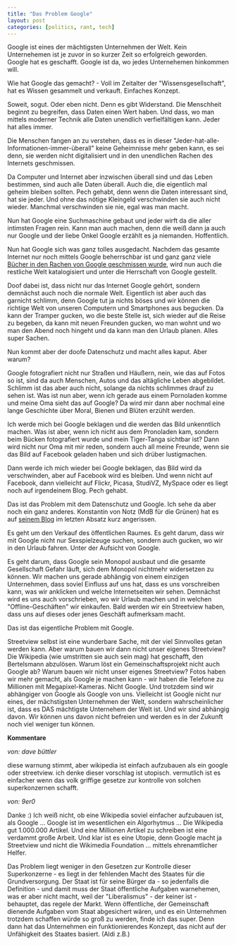 ```yaml
---
title: "Das Problem Google"
layout: post
categories: [politics, rant, tech]
---
```

Google ist eines der mächtigsten Unternehmen der Welt. Kein Unternehemen ist je zuvor in so kurzer Zeit so erfolgreich geworden. Google hat es geschafft. Google ist da, wo jedes Unternehemen hinkommen will.

Wie hat Google das gemacht? - Voll im Zeitalter der "Wissensgesellschaft", hat es Wissen gesammelt und verkauft. Einfaches Konzept.

Soweit, sogut. Oder eben nicht. Denn es gibt Widerstand. Die Menschheit beginnt zu begreifen, dass Daten einen Wert haben. Und dass, wo man mittels moderner Technik alle Daten unendlich verfielfältigen kann. Jeder hat alles immer.

Die Menschen fangen an zu verstehen, dass es in dieser "Jeder-hat-alle-Informationen-immer-überall" keine Geheimnisse mehr geben kann, es sei denn, sie werden nicht digitalisiert und in den unendlichen Rachen des Internets geschmissen.

Da Computer und Internet aber inzwischen überall sind und das Leben bestimmen, sind auch alle Daten überall. Auch die, die eigentlich mal geheim bleiben sollten. Pech gehabt, denn wenn die Daten interessant sind, hat sie jeder. Und ohne das nötige Kleingeld verschwinden sie auch nicht wieder. Manchmal verschwinden sie nie, egal was man macht.

Nun hat Google eine Suchmaschine gebaut und jeder wirft da die aller intimsten Fragen rein. Kann man auch machen, denn die weiß dann ja auch nur Google und der liebe Onkel Google erzählt es ja niemanden. Hoffentlich.

Nun hat Google sich was ganz tolles ausgedacht. Nachdem das gesamte Internet nur noch mittels Google beherrschbar ist und ganz ganz viele<a href="http://books.google.de/"> Bücher in den Rachen von Google geschmissen wurde</a>, wird nun auch die restliche Welt katalogisiert und unter die Herrschaft von Google gestellt.

Doof dabei ist, dass nicht nur das Internet Google gehört, sondern demnächst auch noch die normale Welt. Eigentlich ist aber auch das garnicht schlimm, denn Google tut ja nichts böses und wir können die richtige Welt von unseren Computern und Smartphones aus begucken. Da kann der Tramper gucken, wo die beste Stelle ist, sich wieder auf die Reise zu begeben, da kann mit neuen Freunden gucken, wo man wohnt und wo man den Abend noch hingeht und da kann man den Urlaub planen. Alles super Sachen.

Nun kommt aber der doofe Datenschutz und macht alles kaput. Aber warum?

Google fotografiert nicht nur Straßen und Häußern, nein, wie das auf Fotos so ist, sind da auch Menschen, Autos und das altägliche Leben abgebildet. Schlimm ist das aber auch nicht, solange da nichts schlimmes drauf zu sehen ist. Was ist nun aber, wenn ich gerade aus einem Pornoladen komme und meine Oma sieht das auf Google? Da wird mir dann aber nochmal eine lange Geschichte über Moral, Bienen und Blüten erzühlt werden.

Ich werde mich bei Google beklagen und die werden das Bild unkenntlich machen. Was ist aber, wenn ich nicht aus dem Pronoladen kam, sondern beim Bücken fotografiert wurde und mein Tiger-Tanga sichtbar ist? Dann wird nicht nur Oma mit mir reden, sondern auch all meine Freunde, wenn sie das Bild auf Facebook geladen haben und sich drüber lustigmachen.

Dann werde ich mich wieder bei Google beklagen, das Bild wird da verschwinden, aber auf Facebook wird es bleiben. Und wenn nicht auf Facebook, dann vielleicht auf Flickr, Picasa, StudiVZ, MySpace oder es liegt noch auf irgendeinem Blog. Pech gehabt.

Das ist das Problem mit dem Datenschutz und Google. Ich sehe da aber noch ein ganz anderes. Konstantin von Notz (MdB für die Grünen) hat es auf <a href="http://www.von-notz.de/presse/pressemitteilungen/pressemitteilung-vom-12082010.html">seinem Blog</a> im letzten Absatz kurz angerissen.

Es geht um den Verkauf des öffentlichen Raumes. Es geht darum, dass wir mit Google nicht nur Sexspielzeuge suchen, sondern auch gucken, wo wir in den Urlaub fahren. Unter der Aufsicht von Google.

Es geht darum, dass Google sein Monopol ausbaut und die gesamte Gesellschaft Gefahr läuft, sich dem Monopol nichtmehr widersetzen zu können. Wir machen uns gerade abhängig von einem einzigen Unternehmen, dass soviel Einfluss auf uns hat, dass es uns vorschreiben kann, was wir anklicken und welche Internetseiten wir sehen. Demnächst wird es uns auch vorschrieben, wo wir Urlaub machen und in welchen "Offline-Geschäften" wir einkaufen. Bald werden wir ein Streetview haben, dass uns auf dieses oder jenes Geschäft aufmerksam macht.

Das ist das eigentliche Problem mit Google.

Streetview selbst ist eine wunderbare Sache, mit der viel Sinnvolles getan werden kann. Aber warum bauen wir dann nicht unser eigenes Streetview? Die Wikipedia (wie umstritten sie auch sein mag) hat geschafft, den Bertelsmann abzulösen. Warum löst ein Gemeinschaftsprojekt nicht auch Google ab? Warum bauen wir nicht unser eigenes Streetview? Fotos haben wir mehr gemacht, als Google je machen kann - wir haben die Telefone zu Millionen mit Megapixel-Kameras. Nicht Google. Und trotzdem sind wir abhängiger von Google als Google von uns. Vielleicht ist Google nicht nur eines, der mächstigsten Unternehmen der Welt, sondern wahrscheinlicher ist, dass es DAS mächtigste Unternehem der Welt ist. Und wir sind abhängig davon. Wir können uns davon nicht befreien und werden es in der Zukunft noch viel weniger tun können.
		

__Kommentare__
			
_von: dave büttler_
			
diese warnung stimmt, aber wikipedia ist einfach aufzubauen als ein google oder streetview. ich denke dieser vorschlag ist utopisch. vermutlich ist es einfacher wenn das volk griffige gesetze zur kontrolle von solchen superkonzernen schafft.

			
_von: 9er0_
			
Danke :)
Ich weiß nicht, ob eine Wikipedia soviel einfacher aufzubauen ist, als Google ... Google ist im wesentlichen ein Algorhytmus ... Die Wikipedia gut 1.000.000 Artikel. Und eine Millionen Artikel zu schreiben ist eine verdammt große Arbeit.
Und klar ist es eine Utopie, denn Google macht ja Streetview und nicht die Wikimedia Foundation ... mittels ehrenamtlicher Helfer.

Das Problem liegt weniger in den Gesetzen zur Kontrolle dieser Superkonzerne - es liegt in der fehlenden Macht des Staates für die Grundversorgung.
Der Staat ist für seine Bürger da - so jedenfalls die Definition - und damit muss der Staat öffentliche Aufgaben warnehemen, was er aber nicht macht, weil der "Liberalismus" - der keiner ist - behauptet, das regele der Markt.
Wenn öffentliche, der Gemeinschaft dienende Aufgaben vom Staat abgesichert wären, und es ein Unternehmen trotzdem schaffen würde so groß zu werden, finde ich das super. Denn dann hat das Unternehmen ein funktionierendes Konzept, das nicht auf der Unfähigkeit des Staates basiert. (Aldi z.B.)

